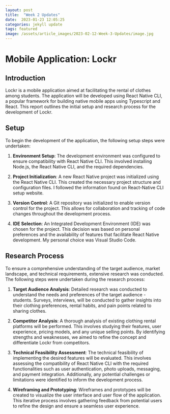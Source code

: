 ```yaml
---
layout: post
title:  "Week 2 Updates"
date:  2023-01-23 12:05:25
categories: jekyll update
tags: featured
image: /assets/article_images/2023-02-12-Week-3-Updates/image.jpg
---
```

# Mobile Application: Lockr

## Introduction
Lockr is a mobile application aimed at facilitating the rental of clothes among students. The application will be developed using React Native CLI, a popular framework for building native mobile apps using Typescript and React. This report outlines the initial setup and research process for the development of Lockr.

## Setup
To begin the development of the application, the following setup steps were undertaken:

1. **Environment Setup**: The development environment was configured to ensure compatibility with React Native CLI. This involved installing Node.js, the React Native CLI, and the required dependencies.

2. **Project Initialization**: A new React Native project was initialized using the React Native CLI. This created the necessary project structure and configuration files. I followed the information found on React-Native CLI setup website.

3. **Version Control**: A Git repository was initialized to enable version control for the project. This allows for collaboration and tracking of code changes throughout the development process.

4. **IDE Selection**: An Integrated Development Environment (IDE) was chosen for the project. This decision was based on personal preferences and the availability of features that facilitate React Native development. My personal choice was Visual Studio Code.

## Research Process
To ensure a comprehensive understanding of the target audience, market landscape, and technical requirements, extensive research was conducted. The following steps were undertaken during the research process:

1. **Target Audience Analysis**: Detailed research was conducted to understand the needs and preferences of the target audience - students. Surveys, interviews, will be conducted to gather insights into their clothing preferences, rental habits, and pain points related to sharing clothes.

2. **Competitor Analysis**: A thorough analysis of existing clothing rental platforms will be performed. This involves studying their features, user experience, pricing models, and any unique selling points. By identifying strengths and weaknesses, we aimed to refine the concept and differentiate Lockr from competitors.

3. **Technical Feasibility Assessment**: The technical feasibility of implementing the desired features will be evaluated. This involves assessing the compatibility of React Native CLI with the required functionalities such as user authentication, photo uploads, messaging, and payment integration. Additionally, any potential challenges or limitations were identified to inform the development process.

4. **Wireframing and Prototyping**: Wireframes and prototypes will be created to visualize the user interface and user flow of the application. This iterative process involves gathering feedback from potential users to refine the design and ensure a seamless user experience.




